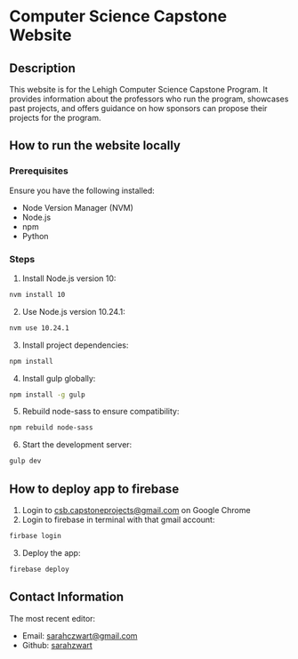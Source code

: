 # Computer Science Capstone Website


## Description

This website is for the Lehigh Computer Science Capstone Program. It provides information about the professors who run the program, showcases past projects, and offers guidance on how sponsors can propose their projects for the program. 

## How to run the website locally 

### Prerequisites 

Ensure you have the following installed:
* Node Version Manager (NVM)
* Node.js
* npm
* Python
### Steps

1. Install Node.js version 10:  
```sh
nvm install 10  
```
2. Use Node.js version 10.24.1:
```sh
nvm use 10.24.1  
```
3. Install project dependencies: 
```sh 
npm install  
```
4. Install gulp globally:  
```sh
npm install -g gulp  
```
5. Rebuild node-sass to ensure compatibility: 
```sh 
npm rebuild node-sass  
```
6. Start the development server:   
```sh
gulp dev  
```

## How to deploy app to firebase

1. Login to csb.capstoneprojects@gmail.com on Google Chrome
2. Login to firebase in terminal with that gmail account:
```sh
firbase login
```
3. Deploy the app:
```sh
firebase deploy
```

## Contact Information 
The most recent editor:    
- Email: sarahczwart@gmail.com  
- Github: [sarahzwart](https://github.com/sarahzwart) 